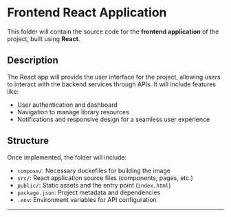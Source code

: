 # Frontend React Application

This folder will contain the source code for the **frontend application** of the project, built using **React**.

## Description

The React app will provide the user interface for the project, allowing users to interact with the backend services through APIs. It will include features like:

- User authentication and dashboard
- Navigation to manage library resources
- Notifications and responsive design for a seamless user experience

## Structure

Once implemented, the folder will include:

- `compose/`: Necessary dockefiles for building the image
- `src/`: React application source files (components, pages, etc.)
- `public/`: Static assets and the entry point (`index.html`)
- `package.json`: Project metadata and dependencies
- `.env`: Environment variables for API configuration

---
